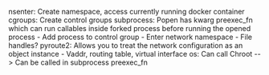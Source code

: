 nsenter: Create namespace, access currently running docker container
cgroups: Create control groups
subprocess: Popen has kwarg preexec_fn which can run callables inside forked process before running the opened process
    - Add process to control group
    - Enter network namespace
    - File handles?
pyroute2: Allows you to treat the network configuration as an object instance
    - Vaddr, routing table, virtual interface
os: Can call Chroot --> Can be called in subprocess preexec_fn
